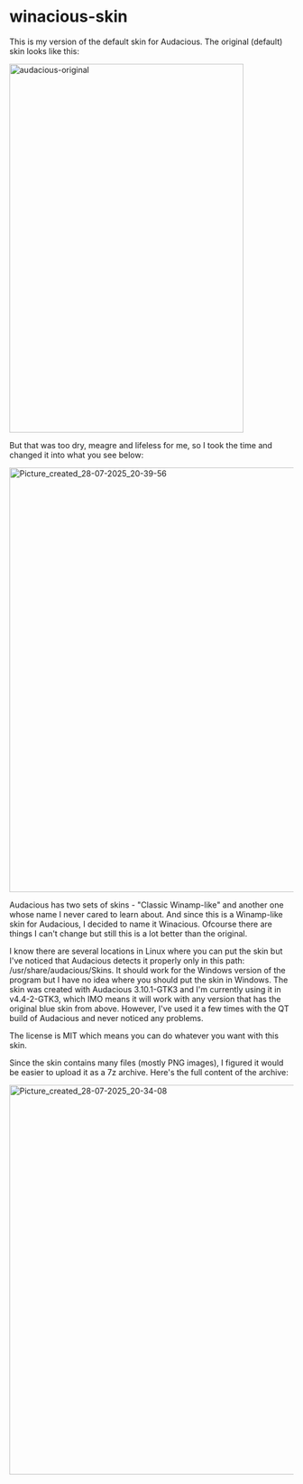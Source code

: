 # winacious-skin

This is my version of the default skin for Audacious. The original (default) skin looks like this:

<img width="415" height="654" alt="audacious-original" src="https://github.com/user-attachments/assets/bef0b4df-9cb4-465c-8594-060357c57734" />

But that was too dry, meagre and lifeless for me, so I took the time and changed it into what you see below:

<img width="548" height="753" alt="Picture_created_28-07-2025_20-39-56" src="https://github.com/user-attachments/assets/22ec1c45-cd85-4fb4-b57a-c0a05f5f80fb" />

Audacious has two sets of skins - "Classic Winamp-like" and another one whose name I never cared to learn about. And since this is a Winamp-like skin for Audacious, I decided to name it Winacious.
Ofcourse there are things I can't change but still this is a lot better than the original.

I know there are several locations in Linux where you can put the skin but I've noticed that Audacious detects it properly only in this path: /usr/share/audacious/Skins. It should work for the Windows version of the program but I have no idea where you should put the skin in Windows. The skin was created with Audacious 3.10.1-GTK3 and I'm currently using it in v4.4-2-GTK3, which IMO means it will work with any version that has the original blue skin from above. However, I've used it a few times with the QT build of Audacious and never noticed any problems.

The license is MIT which means you can do whatever you want with this skin.

Since the skin contains many files (mostly PNG images), I figured it would be easier to upload it as a 7z archive. Here's the full content of the archive:

<img width="1118" height="691" alt="Picture_created_28-07-2025_20-34-08" src="https://github.com/user-attachments/assets/c9613174-dc1f-4dd0-a261-692d955c7b80" />
